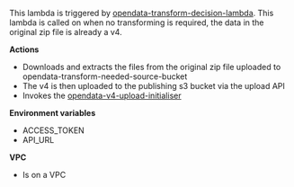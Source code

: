 This lambda is triggered by [opendata-transform-decision-lambda](https://github.com/ONS-OpenData/dp-opendata-upload/blob/main/opendata-transform-decision-lambda). This lambda is called on when no transforming is required, the data in the original zip file is already a v4.

**Actions**
- Downloads and extracts the files from the original zip file uploaded to opendata-transform-needed-source-bucket
- The v4 is then uploaded to the publishing s3 bucket via the upload API
- Invokes the [opendata-v4-upload-initialiser](https://github.com/ONS-OpenData/dp-opendata-upload/blob/main/opendata-v4-upload-initialiser/README.md)

**Environment variables**
- ACCESS_TOKEN 
- API_URL

**VPC**
- Is on a VPC
